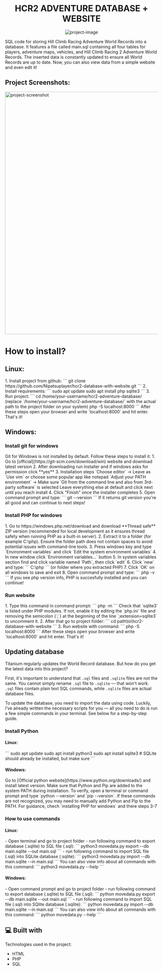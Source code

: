 <h1 align="center" id="title">HCR2 ADVENTURE DATABASE + WEBSITE</h1>

<p align="center"><img src="https://socialify.git.ci/Nipatsuplayer/hcr2-database-with-website/image?font=Bitter&amp;forks=1&amp;issues=1&amp;language=1&amp;name=1&amp;owner=1&amp;pattern=Floating+Cogs&amp;pulls=1&amp;stargazers=1&amp;theme=Dark" alt="project-image"></p>

<p id="description">SQL code for storing Hill Climb Racing Adventure World Records into a database. It features a file called main.sql containing all four tables for players, adventure maps, vehicles, and Hill Climb Racing 2 Adventure World Records. The inserted data is constantly updated to ensure all World Records are up to date. Now, you can also view data from a simple website and even edit it!</p>

<h2>Project Screenshots:</h2>

<img src="https://i.ibb.co/9mVXNMdC/Kuvakaappaus-2025-05-07-19-33-08.png" alt="project-screenshot" width="1200" height="800/">

<h1>How to install?</h1>
<p>
</p>
<h2>Linux:</h2>
1. Install project from github:
```
git clone https://github.com/Nipatsuplayer/hcr2-database-with-website.git
```
2. Install requirements:
```
sudo apt update
sudo apt install php sqlite3
```
3. Run project:
```
cd /home/your-username/hcr2-adventure-database/ (replace `/home/your-username/hcr2-adventure-database/` with the actual path to the project folder on your system)
php -S localhost:8000
```
After these steps open your browser and write `localhost:8000` and hit enter. That's it!

<h2>Windows:</h2>
<h3>Install git for windows</h3>
Git for Windows is not installed by default. Follow these steps to install it:
1. Go to [official](https://git-scm.com/download/win) website and download latest version
2. After downloading run installer and if windows asks for permission click **yes**
3. Installation steps
`Choose editor` → Leave as `Use vim` or choose some popular app like notepad
`Adjust your PATH environment` → Make sure `Git from the command line and also from 3rd-party software` is selected
Leave everything else at default and click next until you reach install
4. Click "Finish" once the installer completes
5. Open command prompt and type:
```
git --version
```
If it returns git version you're all good and can continue to next steps!

<h3>Install PHP for windows</h3>
1. Go to https://windows.php.net/download and download **Thread safe** ZIP version (recommended for local development as it ensures thread safety when running PHP as a built-in server).
2. Extract it to a folder (for example C:\php). Ensure the folder path does not contain spaces to avoid potential issues with command-line tools.
3. Press windows key and type `Environment variables` and click `Edit the system environment variables`
4. In new window click `Environment variables...` button
5. In system variables section find and click variable named `Path`, then click `edit`
6. Click `new` and type:
```
C:\php
```
(or folder where you extracted PHP)
7. Click `OK` on all windows to save and exit
8. Open command prompt and type:
```
php -v
```
If you see php version info, PHP is succesfully installed and you can continue!

<h3>Run website</h3>
1. Type this command in command prompt:
```
php -m
```
Check that `sqlite3` is listed under PHP modules. If not, enable it by editing the `php.ini` file and removing the semicolon (`;`) at the beginning of the line `;extension=sqlite3` to uncomment it.
2. After that go to project folder:
```
cd path\to\hcr2-database-with-website
```
3. Run website with command:
```
php -S localhost:8000
```
After these steps open your browser and write `localhost:8000` and hit enter. That's it!

<h2>Updating database</h2>
Titanium regularly updates the World Record database. But how do you get the latest data into this project?

First, it's important to understand that `.sql` files and `.sqlite` files are not the same. You cannot simply rename `.sql` file to `.sqlite` — that won't work. `.sql` files contain plain text SQL commands, while `.sqlite` files are actual database files.

To update the database, you need to import the data using code. Luckily, I’ve already written the necessary scripts for you — all you need to do is run a few simple commands in your terminal. See below for a step-by-step guide.

<h3>Install Python</h3>
<h4>Linux:</h4>
```
sudo apt update
sudo apt install python3
sudo apt install sqlite3  # SQLite should already be installed, but make sure
```
<h4>Windows:</h4>
Go to [Official python website](https://www.python.org/downloads/) and install latest version.
Make sure that Python and Pip are added to the system PATH during installation. To verify, open a terminal or command prompt and type `python --version` and `pip --version`. If these commands are not recognized, you may need to manually add Python and Pip to the PATH. For guidance, chech `installing PHP for windows` and there steps 3-7

<h3>How to use commands</h3>
<h4>Linux:</h4>
- Open terminal and go to project folder
- run following command to export database (.sqlite) to SQL file (.sql):
```
python3 movedata.py export --db main.sqlite --out main.sql
```
- run following command to import SQL file (.sql) into SQLite database (.sqlite):
```
python3 movedata.py import --db main.sqlite --in main.sql
```
You can also view info about all commands with this command:
```
python3 movedata.py --help
```

<h4>Windows:</h4>
- Open command prompt and go to project folder
- run following command to export database (.sqlite) to SQL file (.sql):
```
python movedata.py export --db main.sqlite --out main.sql
```
- run following command to import SQL file (.sql) into SQlite database (.sqlite):
```
python movedata.py import --db main.sqlite --in main.sql
```
You can also view info about all commands with this command:
```
python movedata.py --help
```

<h2>💻 Built with</h2>

Technologies used in the project:

*   HTML
*   PHP
*   SQL
